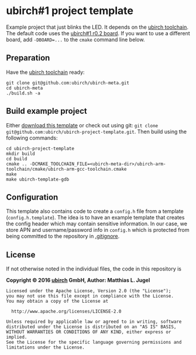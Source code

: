 # ubirch#1 project template

Example project that just blinks the LED. It depends on the [ubirch toolchain](https://github.com/ubirch/ubirch-meta).
The default code uses the [ubirch#1 r0.2 board](https://github.com/ubirch/ubirch-board-firmware/tree/master/board/ubirch1r02).
If you want to use a different board, add `-DBOARD=...` to the `cmake` command line below.

## Preparation

Have the [ubirch toolchain](https://github.com/ubirch/ubirch-meta) ready:

```
git clone git@github.com:ubirch/ubirch-meta.git
cd ubirch-meta
./build.sh -a
```

## Build example project

Either [download this template](https://github.com/ubirch/ubirch-project-template/archive/master.zip) or
check out using git: `git clone git@github.com:ubirch/ubirch-project-template.git`. Then build using the following commands:
```
cd ubirch-project-template
mkdir build
cd build
cmake .. -DCMAKE_TOOLCHAIN_FILE=<ubirch-meta-dir>/ubirch-arm-toolchain/cmake/ubirch-arm-gcc-toolchain.cmake
make
make ubirch-template-gdb
```

## Configuration

This template also contains code to create a `config.h` file from a template (`config.h.template`). The
idea is to have an example template that creates the config header which may contain sensitive information.
In our case, we store APN and username/password info in `config.h` which is protected from being committed to
the repository in [.gitignore](.gitignore).

## License

If not otherwise noted in the individual files, the code in this repository is

__Copyright &copy; 2016 [ubirch](http://ubirch.com) GmbH, Author: Matthias L. Jugel__

```
Licensed under the Apache License, Version 2.0 (the "License");
you may not use this file except in compliance with the License.
You may obtain a copy of the License at

  http://www.apache.org/licenses/LICENSE-2.0

Unless required by applicable law or agreed to in writing, software
distributed under the License is distributed on an "AS IS" BASIS,
WITHOUT WARRANTIES OR CONDITIONS OF ANY KIND, either express or implied.
See the License for the specific language governing permissions and
limitations under the License.
```

